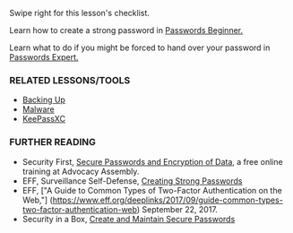 [Title]: # (What now?)
[Order]: # (4)

Swipe right for this lesson's checklist.

Learn how to create a strong password in [Passwords Beginner.](umbrella://lesson/passwords/0)

Learn what to do if you might be forced to hand over your password in [Passwords Expert.](umbrella://lesson/passwords/2)

### RELATED LESSONS/TOOLS

*   [Backing Up](umbrella://lesson/backing-up)
*   [Malware](umbrella://lesson/malware)
*   [KeePassXC](umbrella://tools/keepassxc)

### FURTHER READING

* Security First, [Secure Passwords and Encryption of Data](https://advocacyassembly.org/en/courses/31/#/chapter/1/lesson/1), a free online training at Advocacy Assembly.  
* EFF, Surveillance Self-Defense, [Creating Strong Passwords](https://ssd.eff.org/en/module/creating-strong-passwords)
* EFF, ["A Guide to Common Types of Two-Factor Authentication on the Web,"] (https://www.eff.org/deeplinks/2017/09/guide-common-types-two-factor-authentication-web) September 22, 2017.
* Security in a Box, [Create and Maintain Secure Passwords](https://securityinabox.org/en/guide/passwords/)
